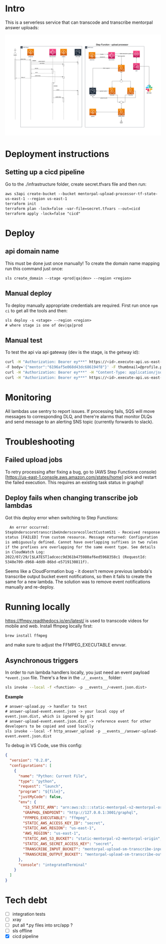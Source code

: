 # Intro

This is a serverless service that can transcode and transcribe mentorpal answer uploads:

![high level architecture](./uploader-step-functions.drawio.png)

# Deployment instructions

## Setting up a cicd pipeline

Go to the ./infrastructure folder, create secret.tfvars file and then run:
```
aws s3api create-bucket --bucket mentorpal-upload-processor-tf-state-us-east-1 --region us-east-1
terraform init
terraform plan -lock=false -var-file=secret.tfvars --out=cicd
terraform apply -lock=false "cicd"
```

# Deploy

## api domain name

This must be done just once manually! 
To create the domain name mapping run this command just once:

```
sls create_domain --stage <prod|qa|dev> --region <region>
```


## Manual deploy

To deploy manually appropriate credentials are required.
First run once `npm ci` to get all the tools and then:

```
sls deploy -s <stage> --region <region>
# where stage is one of dev|qa|prod
```

## Manual test 

To test the api via api gateway (dev is the stage, <id> is the getway id):

```bash
curl -H "Authorization: Bearer ey***" https://<id>.execute-api.us-east-1.amazonaws.com/dev/thumbnail \
-F body='{"mentor":"6196af5e068d43dc686194f8"}' -F thumbnail=@profile.png
curl -H "Authorization: Bearer ey***" -H "Content-Type: application/json" https://<id>.execute-api.us-east-1.amazonaws.com/dev/transfer/mentor --data-binary "@sample-payload.json"
curl -H "Authorization: Bearer ey***" https://<id>.execute-api.us-east-1.amazonaws.com/dev/status/5e09da8f-d8cc-4d19-80d8-d94b28741a58
```

# Monitoring

All lambdas use sentry to report issues. If processing fails, SQS will move messages to corresponding DLQ,
and there're alarms that monitor DLQs and send message to an alerting SNS topic (currently forwards to slack).

# Troubleshooting

## Failed upload jobs

To retry processing after fixing a bug, go to 
(AWS Step Functions console)[https://us-east-1.console.aws.amazon.com/states/home]
pick and restart the failed execution. This requires an existing task status in graphql!

## Deploy fails when changing transcribe job lambdas

Got this deploy error when switching to Step Functions:

```
  An error occurred: StepUnderscoretranscribeUnderscorecollectCustomS31 - Received response status [FAILED] from custom resource. Message returned: Configuration is ambiguously defined. Cannot have overlapping suffixes in two rules if the prefixes are overlapping for the same event type. See details in CloudWatch Log: 2022/07/29/[$LATEST]adcecc9d361b475980af6ed5968358c1 (RequestId: 5340e709-d968-4dd0-86bd-e5719130811f).
```

Seems like a CloudFormation bug - it doesn't remove previous lambda's transcribe output bucket event notifications,
so then it fails to create the same for a new lambda. The solution was to remove event notifications manually and re-deploy.

# 

# Running locally

https://ffmpy.readthedocs.io/en/latest/ is used to transcode videos for mobile and web. 
Install ffmpeg locally first:

```bash
brew install ffmpeg
```
and make sure to adjust the FFMPEG_EXECUTABLE envvar.

## Asynchronous triggers

In order to run lambda handlers locally, you just need an event payload `*event.json` file.
There's a few in the `./__events__` folder:

```bash
sls invoke --local -f <function> -p __events__/<event.json.dist>
```


**Example**

```
# answer-upload.py -> handler to test
# answer-upload-event.event.json -> your local copy of event.json.dist, which is ignored by git
# answer-upload-event.event.json.dist -> reference event for other developers to be copied and used locally
sls invoke --local -f http_answer_upload -p __events__/answer-upload-event.event.json.dist
```

To debug in VS Code, use this config:

```json
{
  "version": "0.2.0",
  "configurations": [
    {
      "name": "Python: Current File",
      "type": "python",
      "request": "launch",
      "program": "${file}",
      "justMyCode": false,
      "env": {
        "S3_STATIC_ARN": "arn:aws:s3:::static-mentorpal-v2-mentorpal-origin",
        "GRAPHQL_ENDPOINT": "http://127.0.0.1:3001/graphql",
        "FFMPEG_EXECUTABLE": "ffmpeg",
        "STATIC_AWS_ACCESS_KEY_ID": "secret",
        "STATIC_AWS_REGION": "us-east-1",
        "AWS_REGION": "us-east-1",
        "STATIC_AWS_S3_BUCKET": "static-mentorpal-v2-mentorpal-origin",
        "STATIC_AWS_SECRET_ACCESS_KEY": "secret",
        "TRANSCRIBE_INPUT_BUCKET": "mentorpal-upload-sm-transcribe-input-dev",
        "TRANSCRIBE_OUTPUT_BUCKET": "mentorpal-upload-sm-transcribe-output-dev"
      },
      "console": "integratedTerminal"
    }
  ]
}
```

# Tech debt

- [ ] integration tests
- [ ] xray
- [ ] put all *.py files into src/app ?
- [ ] sls offline
- [x] cicd pipeline
